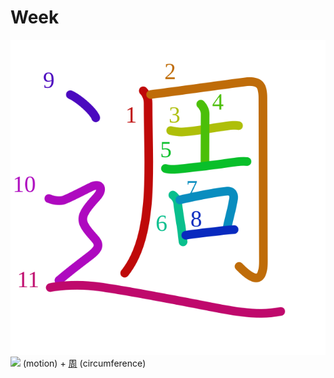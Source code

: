 # Week
![9031](Kanji/kanji-colorize/9031.svg)
[![](http://www.kanjidamage.com/assets/radsmall/moving-0e80c2bf34c8fb0abb4d80bddd87b84d2e0840852ee5f185818858a6f305b652.jpg)](http://www.kanjidamage.com/kanji/327-motion) (motion) + [周](Kanji/kanji-dict/周.md) (circumference)
